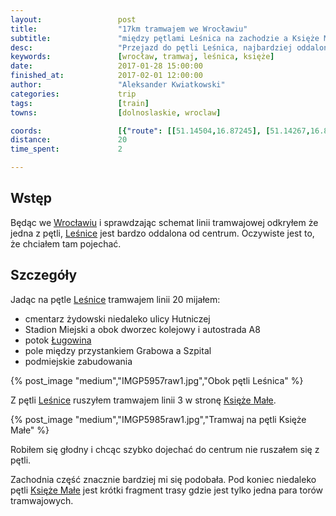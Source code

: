 ```yaml
---
layout:                 post
title:                  "17km tramwajem we Wrocławiu"
subtitle:               "między pętlami Leśnica na zachodzie a Księże Małe na wschodzie"
desc:                   "Przejazd do pętli Leśnica, najbardziej oddalonej od centrum pętli tramwajowej we Wrocławiu, a później przejazd na jedną ze wschodnich pętli."
keywords:               [wrocław, tramwaj, leśnica, księże]
date:                   2017-01-28 15:00:00
finished_at:            2017-02-01 12:00:00
author:                 "Aleksander Kwiatkowski"
categories:             trip
tags:                   [train]
towns:                  [dolnoslaskie, wroclaw]

coords:                 [{"route": [[51.14504,16.87245], [51.14267,16.89983], [51.13697,16.94262], [51.13225,16.95931], [51.12011,16.99613], [51.11281,17.01266], [51.10860,17.02738], [51.10505,17.04815], [51.08502,17.07235], [51.07723,17.08368]], "type": "train"}]
distance:               20
time_spent:             2

---
```


[wiki-lesnice]: https://pl.wikipedia.org/wiki/Le%C5%9Bnica_(Wroc%C5%82aw)
[wiki-wroclaw]: https://pl.wikipedia.org/wiki/Wroc%C5%82aw
[wiki-lugowina]: https://pl.wikipedia.org/wiki/%C5%81ugowina_(potok)
[wiki-ksieze-male]: https://pl.wikipedia.org/wiki/Ksi%C4%99%C5%BCe_Ma%C5%82e

Wstęp
-----

Będąc we [Wrocławiu][wiki-wroclaw] i sprawdzając schemat linii tramwajowej
odkryłem że jedna z pętli, [Leśnice][wiki-lesnice] jest bardzo oddalona
od centrum. Oczywiste jest to, że chciałem tam pojechać.

Szczegóły
---------

Jadąc na pętle [Leśnice][wiki-lesnice] tramwajem linii 20 mijałem:

* cmentarz żydowski niedaleko ulicy Hutniczej
* Stadion Miejski a obok dworzec kolejowy i autostrada A8
* potok [Ługowina][wiki-lugowina]
* pole między przystankiem Grabowa a Szpital
* podmiejskie zabudowania

{% post_image "medium","IMGP5957raw1.jpg","Obok pętli Leśnica" %}

Z pętli [Leśnice][wiki-lesnice] ruszyłem tramwajem linii 3 w
stronę [Księże Małe][wiki-ksieze-male].

{% post_image "medium","IMGP5985raw1.jpg","Tramwaj na pętli Księże Małe" %}

Robiłem się głodny i chcąc szybko dojechać do centrum nie ruszałem się
z pętli.

Zachodnia część znacznie bardziej mi się podobała. Pod koniec
niedaleko pętli [Księże Małe][wiki-ksieze-male] jest krótki
fragment trasy gdzie jest tylko jedna para torów tramwajowych.
